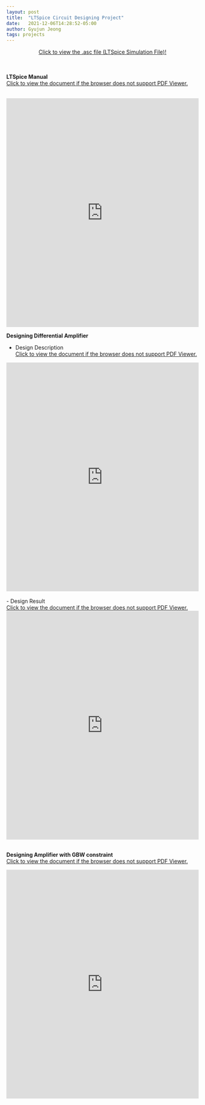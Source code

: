 ```yaml
---
layout: post
title:  "LTSpice Circuit Designing Project"
date:   2021-12-06T14:28:52-05:00
author: Gyujun Jeong
tags: projects
---
```

<center><a href="https://github.com/gyulab/gyulab.github.io/tree/master/_posts/code/ltspice" target="_blank">Click to view the .asc file (LTSpice Simulation File)!</a></center><br><br>

<b>LTSpice Manual</b><br>
<a href="https://drive.google.com/file/d/1fl6qMCZzgI0OTYU5zf838wo_bJ_lDEaa/preview" target="_blank">Click to view the document if the browser does not support PDF Viewer.</a><br><br>
<iframe src="https://drive.google.com/file/d/1fl6qMCZzgI0OTYU5zf838wo_bJ_lDEaa/preview" style="width:100%; height:600px;" frameborder="0"></iframe>


<b>Designing Differential Amplifier</b><br>
- Design Description<br>
<a href="https://drive.google.com/file/d/10j_MWERRigE3AOJ5yxEsBiehIFo8fM10/preview" target="_blank">Click to view the document if the browser does not support PDF Viewer.</a><br>
<iframe src="https://drive.google.com/file/d/10j_MWERRigE3AOJ5yxEsBiehIFo8fM10/preview" style="width:100%; height:600px;" frameborder="0"></iframe>
<br><br>
- Design Result<br>
<a href="https://drive.google.com/file/d/1kP8968wncdG_QGMkMWfFkD4e_Qh2pvCS/preview" target="_blank">Click to view the document if the browser does not support PDF Viewer.</a><br>
<iframe src="https://drive.google.com/file/d/1kP8968wncdG_QGMkMWfFkD4e_Qh2pvCS/preview" style="width:100%; height:600px;" frameborder="0"></iframe>
<br><br>

<b>Designing Amplifier with GBW constraint</b><br>
<a href="https://drive.google.com/file/d/1VXxIu2l4-5eZe02XpC6QeWy5-r0YZIlL/preview" target="_blank">Click to view the document if the browser does not support PDF Viewer.</a><br>
<iframe src="https://drive.google.com/file/d/1VXxIu2l4-5eZe02XpC6QeWy5-r0YZIlL/preview" style="width:100%; height:600px;" frameborder="0"></iframe>
<br>





